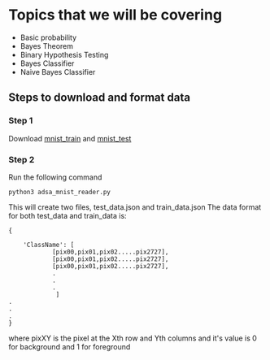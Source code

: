 # Topics that we will be covering
- Basic probability
- Bayes Theorem
- Binary Hypothesis Testing
- Bayes Classifier
- Naive Bayes Classifier


## Steps to download and format data
### Step 1
Download [mnist_train](https://pjreddie.com/media/files/mnist_train.csv) and [mnist_test](https://pjreddie.com/media/files/mnist_test.csv) 
### Step 2
Run the following command
```
python3 adsa_mnist_reader.py
``` 
This will create two files, test_data.json and train_data.json
The data format for both test_data and train_data is:
```
{

	'ClassName': [
			[pix00,pix01,pix02.....pix2727],
			[pix00,pix01,pix02.....pix2727],
			[pix00,pix01,pix02.....pix2727],
			.
			.
			.
		     ]
.
.
.
}
```
where pixXY is the pixel at the Xth row and Yth columns
and it's value is 0 for background and 1 for foreground
